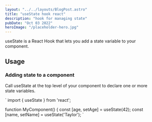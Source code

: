 ```yaml
---
layout: "../../layouts/BlogPost.astro"
title: "useState hook react"
description: "hook for managing state"
pubDate: "Oct 03 2022"
heroImage: "/placeholder-hero.jpg"
---
```


useState is a React Hook that lets you add a state variable to your component.

## Usage

### Adding state to a component

Call useState at the top level of your component to declare one or more state variables.

`
import { useState } from 'react';

function MyComponent() {
const [age, setAge] = useState(42);
const [name, setName] = useState('Taylor');
`
